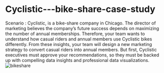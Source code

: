 # Cyclistic---bike-share-case-study
Scenario : Cyclistic, is a bike-share company in Chicago. The director of marketing believes the company’s future success depends on maximizing the number of annual memberships. Therefore, your team wants to understand how casual riders and annual members use Cyclistic bikes differently. From these insights, your team will design a new marketing strategy to convert casual riders into annual members. But first, Cyclistic executives must approve your recommendations, so they must be backed up with compelling data insights and professional data visualizations.
![bikeshare](https://user-images.githubusercontent.com/101292796/163720740-a898d118-ade3-434e-8a22-f9de5c005042.jpg)
